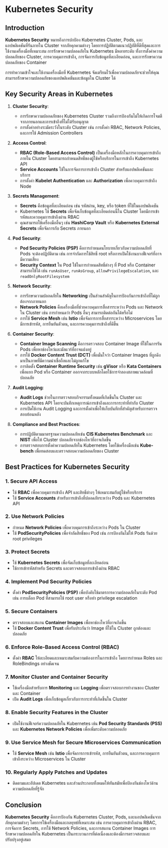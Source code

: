 # Kubernetes Security

## Introduction
**Kubernetes Security** หมายถึงการปกป้อง Kubernetes Cluster, Pods, และแอปพลิเคชันที่รันภายใน Cluster จากภัยคุกคามต่างๆ โดยการปฏิบัติตามแนวปฏิบัติที่ดีที่สุดและการใช้งานเครื่องมือที่เหมาะสม การรักษาความปลอดภัยใน Kubernetes มีหลายระดับ ทั้งการตั้งค่าความปลอดภัยของ Cluster, การควบคุมการเข้าถึง, การจัดการกับข้อมูลที่ละเอียดอ่อน, และการรักษาความปลอดภัยของ Container

การทำความเข้าใจและใช้งานเครื่องมือที่ Kubernetes จัดเตรียมไว้เพื่อความปลอดภัยจะช่วยให้คุณสามารถรักษาความปลอดภัยของแอปพลิเคชันและข้อมูลใน Cluster ได้

## Key Security Areas in Kubernetes

1. **Cluster Security**:
   - การรักษาความปลอดภัยของ Kubernetes Cluster รวมถึงการป้องกันไม่ให้เกิดการโจมตีจากภายนอกและการเข้าถึงที่ไม่ได้รับอนุญาต
   - การตั้งค่าอย่างระมัดระวังในระดับ Cluster เช่น การตั้งค่า RBAC, Network Policies, และการใช้ Admission Controllers

2. **Access Control**:
   - **RBAC (Role-Based Access Control)** เป็นเครื่องมือหลักในการควบคุมการเข้าถึงภายใน Cluster โดยสามารถกำหนดสิทธิ์ของผู้ใช้หรือบริการในการเข้าถึง Kubernetes API
   - **Service Accounts** ใช้ในการจัดการการเข้าถึง Cluster สำหรับแอปพลิเคชันและบริการ
   - การตั้งค่า **Kubelet Authentication** และ **Authorization** เพื่อควบคุมการเข้าถึง Node

3. **Secrets Management**:
   - **Secrets** คือข้อมูลที่ละเอียดอ่อน เช่น รหัสผ่าน, key, หรือ token ที่ใช้ในแอปพลิเคชัน
   - Kubernetes ใช้ **Secrets** เพื่อจัดเก็บข้อมูลที่ละเอียดอ่อนนี้ใน Cluster โดยมีการเข้ารหัสและควบคุมการเข้าถึงผ่าน RBAC
   - คุณสามารถใช้เครื่องมืออื่นๆ เช่น **HashiCorp Vault** หรือ **Kubernetes External Secrets** เพื่อจัดการกับ Secrets ภายนอก

4. **Pod Security**:
   - **Pod Security Policies (PSP)** คือการกำหนดนโยบายเกี่ยวกับความปลอดภัยที่ Pods จะต้องปฏิบัติตาม เช่น การจำกัดการใช้สิทธิ์ root หรือการเปิดใช้งานบางฟีเจอร์ที่อาจมีความเสี่ยง
   - **Security Context** ใน Pod ใช้ในการกำหนดสิทธิ์ต่างๆ ที่ Pod หรือ Container สามารถใช้ได้ เช่น `runAsUser`, `runAsGroup`, `allowPrivilegeEscalation`, และ `readOnlyRootFilesystem`

5. **Network Security**:
   - การรักษาความปลอดภัยใน **Networking** เป็นส่วนสำคัญในการป้องกันการเข้าถึงที่ไม่ถูกต้องจากภายนอก
   - **Network Policies** คือเครื่องมือที่ช่วยควบคุมการสื่อสารระหว่าง Pods และ Network ใน Cluster เช่น การกำหนดว่า Pods อื่นๆ สามารถติดต่อกันได้หรือไม่
   - การใช้ **Service Mesh** เช่น **Istio** เพื่อจัดการการสื่อสารระหว่าง Microservices โดยมีการเข้ารหัส, การยืนยันตัวตน, และการควบคุมการเข้าถึงที่ดีขึ้น

6. **Container Security**:
   - **Container Image Scanning** คือการตรวจสอบ Container Image ที่ใช้ในการรัน Pods เพื่อหาช่องโหว่และมัลแวร์ที่อาจแฝงอยู่
   - การใช้ **Docker Content Trust (DCT)** เพื่อมั่นใจว่า Container Images ที่ถูกดึงมาเป็นภาพที่มีความน่าเชื่อถือและไม่ถูกแก้ไข
   - การติดตั้ง **Container Runtime Security** เช่น **gVisor** หรือ **Kata Containers** เพื่อแยก Pod หรือ Container ออกจากระบบหลักโดยใช้การจำลองสภาพแวดล้อมที่ปลอดภัย

7. **Audit Logging**:
   - **Audit Logs** ช่วยในการตรวจสอบกิจกรรมทั้งหมดที่เกิดขึ้นใน Cluster และ Kubernetes API โดยจะบันทึกเหตุการณ์การเข้าถึงและการกระทำที่ทำกับ Cluster
   - การเปิดใช้งาน Audit Logging และการตั้งค่าเพื่อให้เก็บบันทึกที่สำคัญสำหรับการตรวจสอบย้อนหลัง

8. **Compliance and Best Practices**:
   - การปฏิบัติตามมาตรฐานความปลอดภัยเช่น **CIS Kubernetes Benchmark** และ **NIST** เพื่อให้ Cluster ปลอดภัยจากช่องโหว่ที่อาจเกิดขึ้น
   - การตรวจสอบการตั้งค่าความปลอดภัยใน Kubernetes โดยใช้เครื่องมือเช่น **Kube-bench** เพื่อทดสอบและตรวจสอบความปลอดภัยของ Cluster

## Best Practices for Kubernetes Security

### 1. Secure API Access
- ใช้ **RBAC** เพื่อควบคุมการเข้าถึง API และสิทธิ์ต่างๆ ให้เหมาะสมกับผู้ใช้หรือบริการ
- ใช้ **Service Accounts** สำหรับการเข้าถึงที่ปลอดภัยระหว่าง Pods และ Kubernetes API

### 2. Use Network Policies
- กำหนด **Network Policies** เพื่อควบคุมการเข้าถึงระหว่าง Pods ใน Cluster
- ใช้ **PodSecurityPolicies** เพื่อจำกัดสิทธิ์ของ Pod เช่น การป้องกันไม่ให้ Pods รันด้วย root privileges

### 3. Protect Secrets
- ใช้ **Kubernetes Secrets** เพื่อจัดเก็บข้อมูลที่ละเอียดอ่อน
- ใช้การเข้ารหัสสำหรับ Secrets และตรวจสอบการเข้าถึงผ่าน RBAC

### 4. Implement Pod Security Policies
- ตั้งค่า **PodSecurityPolicies (PSP)** เพื่อบังคับใช้มาตรการความปลอดภัยในระดับ Pod เช่น การบล็อก Pod ที่สามารถใช้ root user หรือทำ privilege escalation

### 5. Secure Containers
- ตรวจสอบและสแกน **Container Images** เพื่อหาช่องโหว่ที่อาจเกิดขึ้น
- ใช้ **Docker Content Trust** เพื่อรับประกันว่า Image ที่ใช้ใน Cluster ถูกต้องและปลอดภัย

### 6. Enforce Role-Based Access Control (RBAC)
- ตั้งค่า **RBAC** ให้ละเอียดและเหมาะสมกับความต้องการในการเข้าถึง โดยการกำหนด Roles และ RoleBindings อย่างชัดเจน

### 7. Monitor Cluster and Container Security
- ใช้เครื่องมือสำหรับการ **Monitoring** และ **Logging** เพื่อตรวจสอบการทำงานของ Cluster และ Container
- เปิด **Audit Logs** เพื่อเก็บข้อมูลเกี่ยวกับการกระทำที่เกิดขึ้นใน Cluster

### 8. Enable Security Features in the Cluster
- เปิดใช้งานฟีเจอร์ความปลอดภัยใน Kubernetes เช่น **Pod Security Standards (PSS)** และ **Kubernetes Network Policies** เพื่อเพิ่มระดับความปลอดภัย

### 9. Use Service Mesh for Secure Microservices Communication
- ใช้ **Service Mesh** เช่น **Istio** เพื่อจัดการการเข้ารหัส, การยืนยันตัวตน, และการควบคุมการเข้าถึงระหว่าง Microservices ใน Cluster

### 10. Regularly Apply Patches and Updates
- ติดตามและอัปเดต Kubernetes และส่วนประกอบทั้งหมดให้ทันสมัยเพื่อป้องกันช่องโหว่ด้านความปลอดภัยที่รู้จัก

## Conclusion

**Kubernetes Security** คือการป้องกัน Kubernetes Cluster, Pods, และแอปพลิเคชันจากภัยคุกคามต่างๆ โดยการใช้เครื่องมือและกลยุทธ์ที่เหมาะสม เช่น การควบคุมการเข้าถึงผ่าน RBAC, การจัดการ Secrets, การใช้ Network Policies, และการสแกน Container Images การรักษาความปลอดภัยใน Kubernetes เป็นกระบวนการที่ต่อเนื่องและต้องมีการตรวจสอบและปรับปรุงอยู่เสมอ